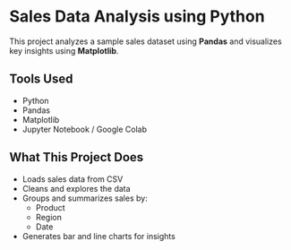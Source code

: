 # Sales Data Analysis using Python

This project analyzes a sample sales dataset using **Pandas** and visualizes key insights using **Matplotlib**.

##  Tools Used

- Python
- Pandas
- Matplotlib
- Jupyter Notebook / Google Colab

##  What This Project Does

- Loads sales data from CSV
- Cleans and explores the data
- Groups and summarizes sales by:
  - Product
  - Region
  - Date
- Generates bar and line charts for insights


